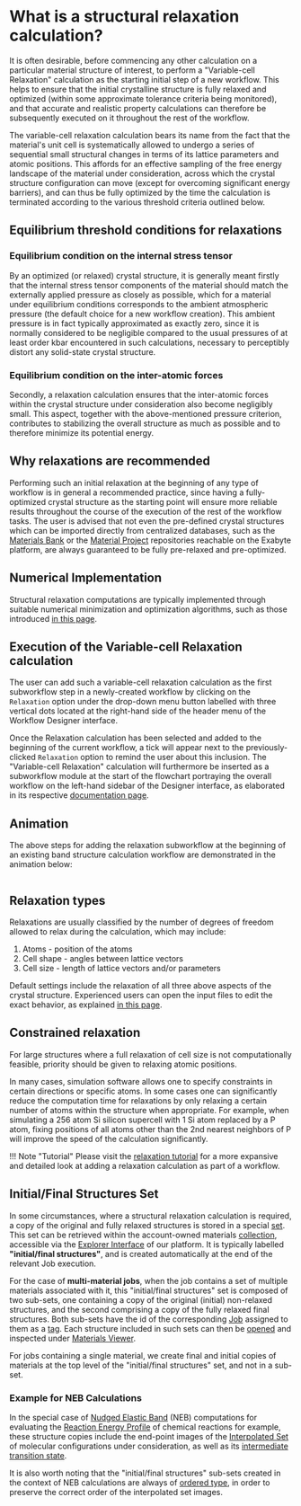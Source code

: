 <!-- TODO: TB to review more in details -->
<!-- TODO: TB/MM consider explaining the logic for final_structure extraction in Rupy/Webapp and its storage in material set(s) -->

# What is a structural relaxation calculation?

It is often desirable, before commencing any other calculation on a particular material structure of interest, to perform a "Variable-cell Relaxation" calculation as the starting initial step of a new workflow. This helps to ensure that the initial crystalline structure is fully relaxed and optimized (within some approximate tolerance criteria being monitored), and that accurate and realistic property calculations can therefore be subsequently executed on it throughout the rest of the workflow. 

The variable-cell relaxation calculation bears its name from the fact that the material's unit cell is systematically allowed to undergo a series of sequential small structural changes in terms of its lattice parameters and atomic positions. This affords for an effective sampling of the free energy landscape of the material under consideration, across which the crystal structure configuration can move (except for overcoming significant energy barriers), and can thus be fully optimized by the time the calculation is terminated according to the various threshold criteria outlined below.  


## Equilibrium threshold conditions for relaxations

### Equilibrium condition on the internal stress tensor

By an optimized (or relaxed) crystal structure, it is generally meant firstly that the internal stress tensor components of the material should match the externally applied pressure as closely as possible, which for a material under equilibrium conditions corresponds to the ambient atmospheric pressure (the default choice for a new workflow creation). This ambient pressure is in fact typically approximated as exactly zero, since it is normally considered to be negligible compared to the usual pressures of at least order kbar encountered in such calculations, necessary to perceptibly distort any solid-state crystal structure. 

### Equilibrium condition on the inter-atomic forces

Secondly, a relaxation calculation ensures that the inter-atomic forces within the crystal structure under consideration also become negligibly small. This aspect, together with the above-mentioned pressure criterion, contributes to stabilizing the overall structure as much as possible and to therefore minimize its potential energy.    

## Why relaxations are recommended

Performing such an initial relaxation at the beginning of any type of workflow is in general a recommended practice, since having a fully-optimized crystal structure as the starting point will ensure more reliable results throughout the course of the execution of the rest of the workflow tasks. The user is advised that not even the pre-defined crystal structures which can be imported directly from centralized databases, such as the [Materials Bank](../../materials/bank.md) or the [Material Project](../../materials/actions/import.md) repositories reachable on the Exabyte platform, are always guaranteed to be fully pre-relaxed and pre-optimized. 

## Numerical Implementation

Structural relaxation computations are typically implemented through suitable numerical minimization and optimization algorithms, such as those introduced [in this page](../../methods/auxiliary-concepts/optimization-algorithms.md).

## Execution of the Variable-cell Relaxation calculation

The user can add such a variable-cell relaxation calculation as the first subworkflow step in a newly-created workflow by clicking on the `Relaxation` option under the drop-down menu button labelled with three vertical dots located at the right-hand side of the header menu of the Workflow Designer interface. 

Once the Relaxation calculation has been selected and added to the beginning of the current workflow, a tick <i class="zmdi zmdi-check zmdi-hc-border"></i> will appear next to the previously-clicked `Relaxation` option to remind the user about this inclusion. The "Variable-cell Relaxation" calculation will furthermore be inserted as a subworkflow module at the start of the flowchart portraying the overall workflow on the left-hand sidebar of the Designer interface, as elaborated in its respective [documentation page](../../workflow-designer/sidebar.md). 

## Animation

The above steps for adding the relaxation subworkflow at the beginning of an existing band structure calculation workflow are demonstrated in the animation below:

<img data-gifffer="/images/workflows/add-relaxation.gif" />


## Relaxation types

Relaxations are usually classified by the number of degrees of freedom allowed to relax during the calculation, which may include:

1. Atoms - position of the atoms
2. Cell shape - angles between lattice vectors
3. Cell size - length of lattice vectors and/or parameters

Default settings include the relaxation of all three above aspects of the crystal structure. Experienced users can open the input files to edit the exact behavior, as explained [in this page](../../workflow-designer/subworkflow-editor/overview.md). 

## Constrained relaxation
    
For large structures where a full relaxation of cell size is not computationally feasible, priority should be given to relaxing atomic positions. 
    
In many cases, simulation software allows one to specify constraints in certain directions or specific atoms. In some cases one can significantly reduce the computation time for relaxations by only relaxing a certain number of atoms within the structure when appropriate. For example, when simulating a 256 atom Si silicon supercell with 1 Si atom replaced by a P atom, fixing positions of all atoms other than the 2nd nearest neighbors of P will improve the speed of the calculation significantly.

!!! Note "Tutorial"
    Please visit the [relaxation tutorial](../../tutorials/dft/addons/structural-relaxation.md) for a more expansive and detailed look at adding a relaxation calculation as part of a workflow.
    
## Initial/Final Structures Set 

In some circumstances, where a structural relaxation calculation is required, a copy of the original and fully relaxed structures is stored in a special [set](../../entities-general/sets.md). This set can be retrieved within the account-owned materials [collection](../../accounts/collections.md), accessible via the [Explorer Interface](../../materials/ui/explorer.md) of our platform. It is typically labelled **"initial/final structures"**, and is created automatically at the end of the relevant Job execution. 

For the case of **multi-material jobs**, when the job contains a set of multiple materials associated with it, this "initial/final structures" set is composed of two sub-sets, one containing a copy of the original (initial) non-relaxed structures, and the second comprising a copy of the fully relaxed final structures. Both sub-sets have the id of the corresponding [Job](../../jobs/overview.md) assigned to them as a [tag](../../entities-general/data.md#metadata). Each structure included in such sets can then be [opened](../../entities-general/actions/open-edit.md) and inspected under [Materials Viewer](../../materials/ui/viewer.md). 

For jobs containing a single material, we create final and initial copies of materials at the top level of the "initial/final structures" set, and not in a sub-set.

### Example for NEB Calculations

In the special case of [Nudged Elastic Band](../../tutorials/dft/chemical/neb.md) (NEB) computations for evaluating the [Reaction Energy Profile](../../properties-directory/non-scalar/reaction-energy-profile.md) of chemical reactions for example, these structure copies include the end-point images of the [Interpolated Set](../../materials-designer/header-menu/advanced/interpolated-set.md) of molecular configurations under consideration, as well as its [intermediate transition state](../../properties-directory/scalar/reaction-energy-barrier.md#transition-states).
 
 It is also worth noting that the "initial/final structures" sub-sets created in the context of NEB calculations are always of [ordered type](../../entities-general/sets.md), in order to preserve the correct order of the interpolated set images.
